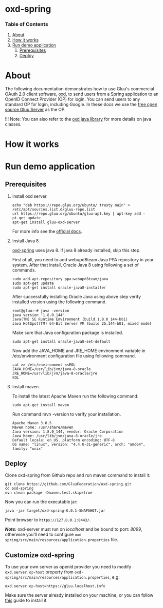 # oxd-spring <!-- intro -->
### Table of Contents 
1. [About](https://github.com/GluuFederation/oxd-spring#about)
2. [How it works](https://github.com/GluuFederation/oxd-spring#how-it-works)
3. [Run demo application](https://github.com/GluuFederation/oxd-spring#run-demo-application)
    1. [Prerequisites](https://github.com/GluuFederation/oxd-spring#prerequisites)
    2. [Deploy](https://github.com/GluuFederation/oxd-spring#deploy)

# About
The following documentation demonstrates how to use Gluu's commercial OAuth 2.0 client software, 
[oxd](http://oxd.gluu.org), to send users from a Spring application to an OpenID Connect Provider 
(OP) for login. You can send users to any standard OP for login, including Google. 
In these docs we use the [free open source Gluu Server](http://gluu.org/gluu-server) as the OP.

!!! Note:
    You can also refer to the [oxd java library](https://gluu.org/docs/oxd/latest/libraries/java/) for more details on java classes.
  
# How it works

# Run demo application

## Prerequisites
1. Install oxd server.

    ```
    echo "deb https://repo.gluu.org/ubuntu/ trusty main" > /etc/apt/sources.list.d/gluu-repo.list
    url https://repo.gluu.org/ubuntu/gluu-apt.key | apt-key add -
    pt-get update
    apt-get install gluu-oxd-server
    ```
    For more info see the [official docs](https://gluu.org/docs/oxd/install/).
2. Install Java 8.

    [oxd-spring](https://github.com/GluuFederation/oxd-spring) uses java 8. If java 8 already installed, skip this step.

    First of all, you need to add webupd8team Java PPA repository in your system. After that install, Oracle Java 8 using following a set of commands.
    ```
    sudo add-apt-repository ppa:webupd8team/java
    sudo apt-get update
    sudo apt-get install oracle-java8-installer
    ```

    After successfully installing Oracle Java using above step verify installed version using the following command.
    ```
    root@gluu:~# java -version
    java version "1.8.0_144"
    Java(TM) SE Runtime Environment (build 1.8.0_144-b01)
    Java HotSpot(TM) 64-Bit Server VM (build 25.144-b01, mixed mode)
    ```

    Make sure that Java configuration package is installed.
    ```
    sudo apt-get install oracle-java8-set-default
    ```

    Now add the JAVA_HOME and JRE_HOME environment variable in /etc/environment configuration file using following command.
    ```
    cat >> /etc/environment <<EOL
    JAVA_HOME=/usr/lib/jvm/java-8-oracle
    JRE_HOME=/usr/lib/jvm/java-8-oracle/jre
    EOL
    ```
3. Install maven.

    To install the latest Apache Maven run the following command: 
    ```
    sudo apt-get install maven
    ```
    Run command mvn -version to verify your installation.
    ```
    Apache Maven 3.0.5
    Maven home: /usr/share/maven
    Java version: 1.8.0_144, vendor: Oracle Corporation
    Java home: /usr/lib/jvm/java-8-oracle/jre
    Default locale: en_US, platform encoding: UTF-8
    OS name: "linux", version: "4.4.0-31-generic", arch: "amd64", family: "unix"
    ```
## Deploy
Clone oxd-spring from Github repo and run maven command to install it:
```
git clone https://github.com/GluuFederation/oxd-spring.git
cd oxd-spring 
mvn clean package -Dmaven.test.skip=true
```

Now you can run the executable jar:
```
java -jar target/oxd-spring-0.0.1-SNAPSHOT.jar
```

Point browser to `https://127.0.0.1:8443/`. 

***Note:*** oxd-server must run on *localhost* and be bound to port: *8099*, otherwise you'll need to configure `oxd-spring/src/main/resources/application.properties` file.

## Customize oxd-spring
To use your own server as openid provider you need to modify `oxd.server.op-host` property from `oxd-spring/src/main/resources/application.properties`, e.g:

```
oxd.server.op-host=https://gluu.localhost.info
```

Make sure the server already installed on your machine, or you can follow 
[this](https://gluu.org/docs/ce/latest/installation-guide/install/) guide to install it.



